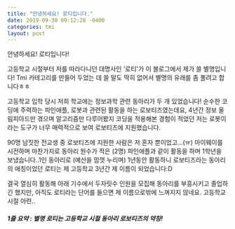 ```yaml
---
title: "안녕하세요! 로티입니다."
date: 2019-09-30 09:12:28 -0400
categories: tmi
layout: post
---
```


안녕하세요! 로티입니다!

고등학교 시절부터 저를 따라다니던 대명사인 '로티'가 이 블로그에서 제가 쓸 별명입니다! Tmi 카테고리를 만들어 두었는 데 쓸 말도 딱히 없어서 별명의 유래를 좀 풀려고 합니다ㅎㅎ

고등학교 입학 당시 저희 학교에는 정보과학 관련 동아리가 두 개 있었습니다! 순수한 코딩에 주력하는 파인애플, 로봇과 관련된 활동을 하는 로보티즈였는데요, 4년간 정보 올림피아드만 겪으며 알고리즘만 다루어봤지 코딩을 적용해본 경험이 적었던 저는 로봇이라는 도구가 너무 매력적으로 보여 로보티즈에 지원했습니다.

 90명 남짓한 전교생 중 로보티즈에 지원한 사람은 저 혼자 뿐이었고...(ㅠ) 마이웨이를 시전하며 마찬가지로 동아리 원수가 적은 (2명) 파인애플과 같이 활동을 하며 1학년을 보냈습니다..1인 동아리로 (예산을 맘껏 누리며) 1년동안 활동하니 로보티즈라는 동아리의 애칭이었던 로티는 제 고등학교 3년간 제 이름이 되었습니다:D

결국 열심히 활동해 아래 기수에서 두자릿수 인원을 모집해 동아리를 부흥시키고 졸업하긴 했지만, 아직도 로티라는 단어를 들으면 제 이름으로밖에 느껴지지 않네요. 고등학교 시절 아련..

##### 1줄 요약 : 별명 로티는 고등학교 시절 동아리 로보티즈의 약칭!
